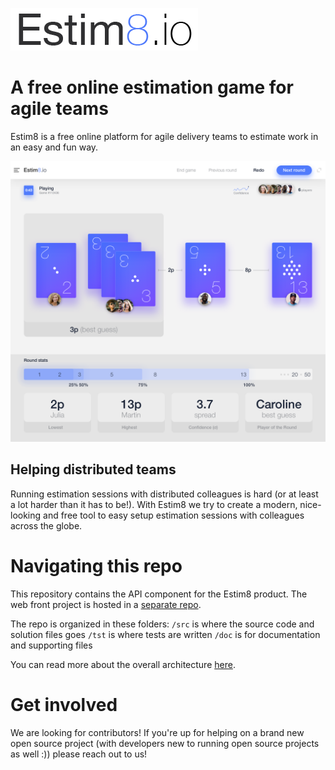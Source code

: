![Estim8](doc/img/logo-small.png?s=150)

# A free online estimation game for agile teams

Estim8 is a free online platform for agile delivery teams to estimate work in an easy and fun way.

![Sample UI](doc/img/sample-ui-cards-shown.png?s=400)

## Helping distributed teams

Running estimation sessions with distributed colleagues is hard (or at least a lot harder than it has to be!). With Estim8 we try to create a modern, nice-looking and free tool to easy setup estimation sessions with colleagues across the globe.

# Navigating this repo

This repository contains the API component for the Estim8 product. The web front project is hosted in a [separate repo](https://github.com/estim8/web-frontend).

The repo is organized in these folders:
`/src` is where the source code and solution files goes
`/tst` is where tests are written
`/doc` is for documentation and supporting files

You can read more about the overall architecture [here](https://github.com/estim8/backend-api/wiki/Architecture).


# Get involved

We are looking for contributors! If you're up for helping on a brand new open source project (with developers new to running open source projects as well :)) please reach out to us!